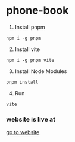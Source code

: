 # phone-book

1. Install pnpm
```shell 
npm i -g pnpm
```

2. Install vite
```
npm i -g pnpm vite
```

3. Install Node Modules
```shell
pnpm install
```

4. Run
```shell
vite
```

### website is live at
<a href="https://vercel.com/devjs1000/phone-book" target="_blank">go to website</a>

